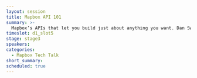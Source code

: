 ```yaml
---
layout: session
title: Mapbox API 101
summary: >-
  Mapbox’s APIs that let you build just about anything you want. Dan Swick and Nadia Barbosa from Mapbox give an overview of the Mapbox stack and key APIs.
timeslot: d1_slot5
stage: stage3
speakers:
categories:
  - Mapbox Tech Talk
short_summary:
scheduled: true
---
```



